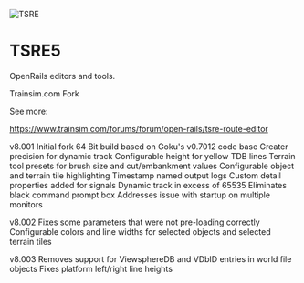 ![TSRE](http://koniec.org/tsre5/1.png)

# TSRE5
OpenRails editors and tools. 

Trainsim.com Fork 

See more:

https://www.trainsim.com/forums/forum/open-rails/tsre-route-editor


v8.001
Initial fork 64 Bit build based on Goku's v0.7012 code base
Greater precision for dynamic track
Configurable height for yellow TDB lines
Terrain tool presets for brush size and cut/embankment values
Configurable object and terrain tile highlighting
Timestamp named output logs
Custom detail properties added for signals
Dynamic track in excess of 65535
Eliminates black command prompt box
Addresses issue with startup on multiple monitors


v8.002
Fixes some parameters that were not pre-loading correctly
Configurable colors and line widths for selected objects and selected terrain tiles


v8.003
Removes support for ViewsphereDB and VDbID entries in world file objects
Fixes platform left/right line heights
